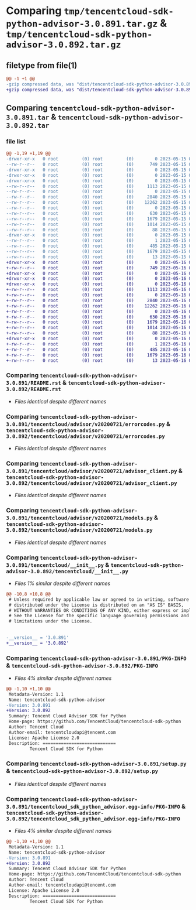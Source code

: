 # Comparing `tmp/tencentcloud-sdk-python-advisor-3.0.891.tar.gz` & `tmp/tencentcloud-sdk-python-advisor-3.0.892.tar.gz`

## filetype from file(1)

```diff
@@ -1 +1 @@
-gzip compressed data, was "dist/tencentcloud-sdk-python-advisor-3.0.891.tar", last modified: Mon May 15 02:12:50 2023, max compression
+gzip compressed data, was "dist/tencentcloud-sdk-python-advisor-3.0.892.tar", last modified: Tue May 16 00:26:29 2023, max compression
```

## Comparing `tencentcloud-sdk-python-advisor-3.0.891.tar` & `tencentcloud-sdk-python-advisor-3.0.892.tar`

### file list

```diff
@@ -1,19 +1,19 @@
-drwxr-xr-x   0 root         (0) root         (0)        0 2023-05-15 02:12:50.000000 tencentcloud-sdk-python-advisor-3.0.891/
--rw-r--r--   0 root         (0) root         (0)      749 2023-05-15 02:12:50.000000 tencentcloud-sdk-python-advisor-3.0.891/README.rst
-drwxr-xr-x   0 root         (0) root         (0)        0 2023-05-15 02:12:50.000000 tencentcloud-sdk-python-advisor-3.0.891/tencentcloud/
-drwxr-xr-x   0 root         (0) root         (0)        0 2023-05-15 02:12:50.000000 tencentcloud-sdk-python-advisor-3.0.891/tencentcloud/advisor/
-drwxr-xr-x   0 root         (0) root         (0)        0 2023-05-15 02:12:50.000000 tencentcloud-sdk-python-advisor-3.0.891/tencentcloud/advisor/v20200721/
--rw-r--r--   0 root         (0) root         (0)     1113 2023-05-15 02:12:50.000000 tencentcloud-sdk-python-advisor-3.0.891/tencentcloud/advisor/v20200721/errorcodes.py
--rw-r--r--   0 root         (0) root         (0)        0 2023-05-15 02:12:50.000000 tencentcloud-sdk-python-advisor-3.0.891/tencentcloud/advisor/v20200721/__init__.py
--rw-r--r--   0 root         (0) root         (0)     2840 2023-05-15 02:12:50.000000 tencentcloud-sdk-python-advisor-3.0.891/tencentcloud/advisor/v20200721/advisor_client.py
--rw-r--r--   0 root         (0) root         (0)    12262 2023-05-15 02:12:50.000000 tencentcloud-sdk-python-advisor-3.0.891/tencentcloud/advisor/v20200721/models.py
--rw-r--r--   0 root         (0) root         (0)        0 2023-05-15 02:12:50.000000 tencentcloud-sdk-python-advisor-3.0.891/tencentcloud/advisor/__init__.py
--rw-r--r--   0 root         (0) root         (0)      630 2023-05-15 02:12:50.000000 tencentcloud-sdk-python-advisor-3.0.891/tencentcloud/__init__.py
--rw-r--r--   0 root         (0) root         (0)     1679 2023-05-15 02:12:50.000000 tencentcloud-sdk-python-advisor-3.0.891/PKG-INFO
--rw-r--r--   0 root         (0) root         (0)     1014 2023-05-15 02:12:50.000000 tencentcloud-sdk-python-advisor-3.0.891/setup.py
--rw-r--r--   0 root         (0) root         (0)       88 2023-05-15 02:12:50.000000 tencentcloud-sdk-python-advisor-3.0.891/setup.cfg
-drwxr-xr-x   0 root         (0) root         (0)        0 2023-05-15 02:12:50.000000 tencentcloud-sdk-python-advisor-3.0.891/tencentcloud_sdk_python_advisor.egg-info/
--rw-r--r--   0 root         (0) root         (0)        1 2023-05-15 02:12:50.000000 tencentcloud-sdk-python-advisor-3.0.891/tencentcloud_sdk_python_advisor.egg-info/dependency_links.txt
--rw-r--r--   0 root         (0) root         (0)      485 2023-05-15 02:12:50.000000 tencentcloud-sdk-python-advisor-3.0.891/tencentcloud_sdk_python_advisor.egg-info/SOURCES.txt
--rw-r--r--   0 root         (0) root         (0)     1679 2023-05-15 02:12:50.000000 tencentcloud-sdk-python-advisor-3.0.891/tencentcloud_sdk_python_advisor.egg-info/PKG-INFO
--rw-r--r--   0 root         (0) root         (0)       13 2023-05-15 02:12:50.000000 tencentcloud-sdk-python-advisor-3.0.891/tencentcloud_sdk_python_advisor.egg-info/top_level.txt
+drwxr-xr-x   0 root         (0) root         (0)        0 2023-05-16 00:26:29.000000 tencentcloud-sdk-python-advisor-3.0.892/
+-rw-r--r--   0 root         (0) root         (0)      749 2023-05-16 00:26:29.000000 tencentcloud-sdk-python-advisor-3.0.892/README.rst
+drwxr-xr-x   0 root         (0) root         (0)        0 2023-05-16 00:26:29.000000 tencentcloud-sdk-python-advisor-3.0.892/tencentcloud/
+drwxr-xr-x   0 root         (0) root         (0)        0 2023-05-16 00:26:29.000000 tencentcloud-sdk-python-advisor-3.0.892/tencentcloud/advisor/
+drwxr-xr-x   0 root         (0) root         (0)        0 2023-05-16 00:26:29.000000 tencentcloud-sdk-python-advisor-3.0.892/tencentcloud/advisor/v20200721/
+-rw-r--r--   0 root         (0) root         (0)     1113 2023-05-16 00:26:29.000000 tencentcloud-sdk-python-advisor-3.0.892/tencentcloud/advisor/v20200721/errorcodes.py
+-rw-r--r--   0 root         (0) root         (0)        0 2023-05-16 00:26:29.000000 tencentcloud-sdk-python-advisor-3.0.892/tencentcloud/advisor/v20200721/__init__.py
+-rw-r--r--   0 root         (0) root         (0)     2840 2023-05-16 00:26:29.000000 tencentcloud-sdk-python-advisor-3.0.892/tencentcloud/advisor/v20200721/advisor_client.py
+-rw-r--r--   0 root         (0) root         (0)    12262 2023-05-16 00:26:29.000000 tencentcloud-sdk-python-advisor-3.0.892/tencentcloud/advisor/v20200721/models.py
+-rw-r--r--   0 root         (0) root         (0)        0 2023-05-16 00:26:29.000000 tencentcloud-sdk-python-advisor-3.0.892/tencentcloud/advisor/__init__.py
+-rw-r--r--   0 root         (0) root         (0)      630 2023-05-16 00:26:29.000000 tencentcloud-sdk-python-advisor-3.0.892/tencentcloud/__init__.py
+-rw-r--r--   0 root         (0) root         (0)     1679 2023-05-16 00:26:29.000000 tencentcloud-sdk-python-advisor-3.0.892/PKG-INFO
+-rw-r--r--   0 root         (0) root         (0)     1014 2023-05-16 00:26:29.000000 tencentcloud-sdk-python-advisor-3.0.892/setup.py
+-rw-r--r--   0 root         (0) root         (0)       88 2023-05-16 00:26:29.000000 tencentcloud-sdk-python-advisor-3.0.892/setup.cfg
+drwxr-xr-x   0 root         (0) root         (0)        0 2023-05-16 00:26:29.000000 tencentcloud-sdk-python-advisor-3.0.892/tencentcloud_sdk_python_advisor.egg-info/
+-rw-r--r--   0 root         (0) root         (0)        1 2023-05-16 00:26:29.000000 tencentcloud-sdk-python-advisor-3.0.892/tencentcloud_sdk_python_advisor.egg-info/dependency_links.txt
+-rw-r--r--   0 root         (0) root         (0)      485 2023-05-16 00:26:29.000000 tencentcloud-sdk-python-advisor-3.0.892/tencentcloud_sdk_python_advisor.egg-info/SOURCES.txt
+-rw-r--r--   0 root         (0) root         (0)     1679 2023-05-16 00:26:29.000000 tencentcloud-sdk-python-advisor-3.0.892/tencentcloud_sdk_python_advisor.egg-info/PKG-INFO
+-rw-r--r--   0 root         (0) root         (0)       13 2023-05-16 00:26:29.000000 tencentcloud-sdk-python-advisor-3.0.892/tencentcloud_sdk_python_advisor.egg-info/top_level.txt
```

### Comparing `tencentcloud-sdk-python-advisor-3.0.891/README.rst` & `tencentcloud-sdk-python-advisor-3.0.892/README.rst`

 * *Files identical despite different names*

### Comparing `tencentcloud-sdk-python-advisor-3.0.891/tencentcloud/advisor/v20200721/errorcodes.py` & `tencentcloud-sdk-python-advisor-3.0.892/tencentcloud/advisor/v20200721/errorcodes.py`

 * *Files identical despite different names*

### Comparing `tencentcloud-sdk-python-advisor-3.0.891/tencentcloud/advisor/v20200721/advisor_client.py` & `tencentcloud-sdk-python-advisor-3.0.892/tencentcloud/advisor/v20200721/advisor_client.py`

 * *Files identical despite different names*

### Comparing `tencentcloud-sdk-python-advisor-3.0.891/tencentcloud/advisor/v20200721/models.py` & `tencentcloud-sdk-python-advisor-3.0.892/tencentcloud/advisor/v20200721/models.py`

 * *Files identical despite different names*

### Comparing `tencentcloud-sdk-python-advisor-3.0.891/tencentcloud/__init__.py` & `tencentcloud-sdk-python-advisor-3.0.892/tencentcloud/__init__.py`

 * *Files 1% similar despite different names*

```diff
@@ -10,8 +10,8 @@
 # Unless required by applicable law or agreed to in writing, software
 # distributed under the License is distributed on an "AS IS" BASIS,
 # WITHOUT WARRANTIES OR CONDITIONS OF ANY KIND, either express or implied.
 # See the License for the specific language governing permissions and
 # limitations under the License.
 
 
-__version__ = '3.0.891'
+__version__ = '3.0.892'
```

### Comparing `tencentcloud-sdk-python-advisor-3.0.891/PKG-INFO` & `tencentcloud-sdk-python-advisor-3.0.892/PKG-INFO`

 * *Files 4% similar despite different names*

```diff
@@ -1,10 +1,10 @@
 Metadata-Version: 1.1
 Name: tencentcloud-sdk-python-advisor
-Version: 3.0.891
+Version: 3.0.892
 Summary: Tencent Cloud Advisor SDK for Python
 Home-page: https://github.com/TencentCloud/tencentcloud-sdk-python
 Author: Tencent Cloud
 Author-email: tencentcloudapi@tencent.com
 License: Apache License 2.0
 Description: ============================
         Tencent Cloud SDK for Python
```

### Comparing `tencentcloud-sdk-python-advisor-3.0.891/setup.py` & `tencentcloud-sdk-python-advisor-3.0.892/setup.py`

 * *Files identical despite different names*

### Comparing `tencentcloud-sdk-python-advisor-3.0.891/tencentcloud_sdk_python_advisor.egg-info/PKG-INFO` & `tencentcloud-sdk-python-advisor-3.0.892/tencentcloud_sdk_python_advisor.egg-info/PKG-INFO`

 * *Files 4% similar despite different names*

```diff
@@ -1,10 +1,10 @@
 Metadata-Version: 1.1
 Name: tencentcloud-sdk-python-advisor
-Version: 3.0.891
+Version: 3.0.892
 Summary: Tencent Cloud Advisor SDK for Python
 Home-page: https://github.com/TencentCloud/tencentcloud-sdk-python
 Author: Tencent Cloud
 Author-email: tencentcloudapi@tencent.com
 License: Apache License 2.0
 Description: ============================
         Tencent Cloud SDK for Python
```

